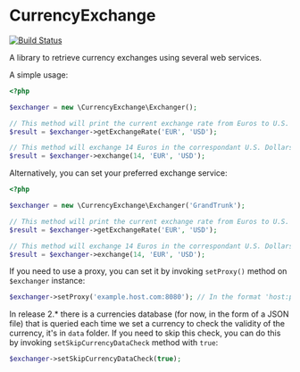 CurrencyExchange
=================
[![Build Status](https://travis-ci.org/teknoman/currency-exchange.svg?branch=dev)](https://travis-ci.org/teknoman/currency-exchange)

A library to retrieve currency exchanges using several web services.

A simple usage:
```php
<?php

$exchanger = new \CurrencyExchange\Exchanger();

// This method will print the current exchange rate from Euros to U.S. Dollars using default web service (YahooFinance)
$result = $exchanger->getExchangeRate('EUR', 'USD');

// This method will exchange 14 Euros in the correspondant U.S. Dollars, it uses the default exchange service (YahooFinance)
$result = $exchanger->exchange(14, 'EUR', 'USD');
```

Alternatively, you can set your preferred exchange service:
```php
<?php

$exchanger = new \CurrencyExchange\Exchanger('GrandTrunk');

// This method will print the current exchange rate from Euros to U.S. Dollars using GrandTrunk web service
$result = $exchanger->getExchangeRate('EUR', 'USD');

// This method will exchange 14 Euros in the correspondant U.S. Dollars using GrandTrunk web service
$result = $exchanger->exchange(14, 'EUR', 'USD');
```

If you need to use a proxy, you can set it by invoking `setProxy()` method on `$exchanger` instance:
```php
$exchanger->setProxy('example.host.com:8080'); // In the format 'host:port'
```
In release 2.* there is a currencies database (for now, in the form of a JSON file) that is queried each time we set a currency to check the validity of the currency, it's in `data` folder. If you need to skip this check, you can do this by invoking `setSkipCurrencyDataCheck` method with `true`:
```php
$exchanger->setSkipCurrencyDataCheck(true);
```